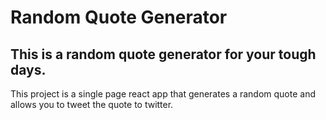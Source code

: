 # Random Quote Generator

## This is a random quote generator for your tough days.

This project is a single page react app that generates a random quote and allows you to tweet the quote to twitter.
